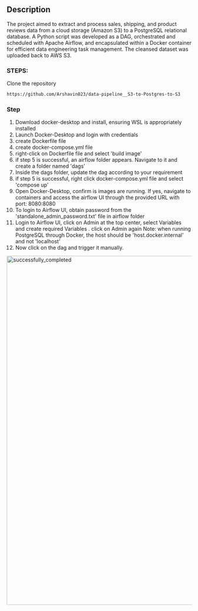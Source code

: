 ## Description 
The project aimed to extract and process sales, shipping, and product reviews data from a cloud storage (Amazon S3) to a PostgreSQL relational database. A Python script was developed as a DAG, orchestrated and scheduled with Apache Airflow, and encapsulated within a Docker container for efficient data engineering task management. The cleansed dataset was uploaded back to AWS S3.

### STEPS:
Clone the repository
```bash
https://github.com/Arshavin023/data-pipeline__S3-to-Postgres-to-S3
```

### Step
1. Download docker-desktop and install, ensuring WSL is appropriately installed
2. Launch Docker-Desktop and login with credentials
3. create Dockerfile file
4. create docker-compose.yml file
5. right-click on Dockerfile file and select 'build image'
6. if step 5 is successful, an airflow folder appears. Navigate to it and create a folder named 'dags'
7. Inside the dags folder, update the dag according to your requirement
8. if step 5 is successful, right click docker-compose.yml file and select 'compose up'
9. Open Docker-Desktop, confirm is images are running. If yes, navigate to containers and access the airflow UI through the provided URL with port: 8080:8080
10. To login to Airflow UI, obtain password from the 'standalone_admin_password.txt' file in airflow folder
11. Login to Airflow UI, click on Admin at the top center, select Variables and create required Variables . click on Admin again
Note: when running PostgreSQL through Docker, the host should be 'host.docker.internal' and not 'localhost'
12. Now click on the dag and trigger it manually.

<img width="946" alt="successfully_completed" src="https://github.com/Arshavin023/data-pipeline__S3-to-Postgres-to-S3/assets/77532336/ce8368af-4868-4e84-8a27-5648911e27f0">







